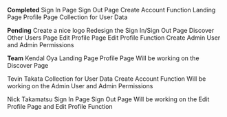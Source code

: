**Completed**
Sign In Page
Sign Out Page
Create Account Function
Landing Page 
Profile Page
Collection for User Data

**Pending**
Create a nice logo
Redesign the Sign In/Sign Out Page
Discover Other Users Page
Edit Profile Page
Edit Profile Function
Create Admin User and Admin Permissions

**Team**
Kendal Oya 
  Landing Page
  Profile Page
  Will be working on the Discover Page
  
Tevin Takata
  Collection for User Data
  Create Account Function
  Will be working on the Admin User and Admin Permissions
  
Nick Takamatsu
  Sign In Page
  Sign Out Page
  Will be working on the Edit Profile Page and Edit Profile Function
  

